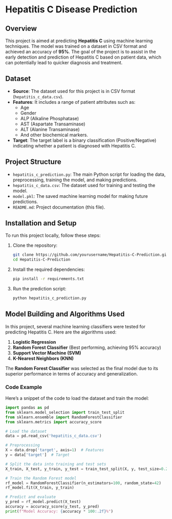 # Hepatitis C Disease Prediction

## Overview
This project is aimed at predicting **Hepatitis C** using machine learning techniques. The model was trained on a dataset in CSV format and achieved an accuracy of **95%**. The goal of the project is to assist in the early detection and prediction of Hepatitis C based on patient data, which can potentially lead to quicker diagnosis and treatment.

## Dataset
- **Source**: The dataset used for this project is in CSV format (`hepatitis_c_data.csv`).
- **Features**: It includes a range of patient attributes such as:
  - Age
  - Gender
  - ALP (Alkaline Phosphatase)
  - AST (Aspartate Transaminase)
  - ALT (Alanine Transaminase)
  - And other biochemical markers.
- **Target**: The target label is a binary classification (Positive/Negative) indicating whether a patient is diagnosed with Hepatitis C.

## Project Structure
- `hepatitis_c_prediction.py`: The main Python script for loading the data, preprocessing, training the model, and making predictions.
- `hepatitis_c_data.csv`: The dataset used for training and testing the model.
- `model.pkl`: The saved machine learning model for making future predictions.
- `README.md`: Project documentation (this file).

## Installation and Setup
To run this project locally, follow these steps:

1. Clone the repository:
    ```bash
    git clone https://github.com/yourusername/Hepatitis-C-Prediction.git
    cd Hepatitis-C-Prediction
    ```

2. Install the required dependencies:
    ```bash
    pip install -r requirements.txt
    ```

3. Run the prediction script:
    ```bash
    python hepatitis_c_prediction.py
    ```

## Model Building and Algorithms Used
In this project, several machine learning classifiers were tested for predicting Hepatitis C. Here are the algorithms used:

1. **Logistic Regression**
2. **Random Forest Classifier** (Best performing, achieving 95% accuracy)
3. **Support Vector Machine (SVM)**
4. **K-Nearest Neighbors (KNN)**

The **Random Forest Classifier** was selected as the final model due to its superior performance in terms of accuracy and generalization.

### Code Example
Here’s a snippet of the code to load the dataset and train the model:

```python
import pandas as pd
from sklearn.model_selection import train_test_split
from sklearn.ensemble import RandomForestClassifier
from sklearn.metrics import accuracy_score

# Load the dataset
data = pd.read_csv('hepatitis_c_data.csv')

# Preprocessing
X = data.drop('target', axis=1)  # Features
y = data['target']  # Target

# Split the data into training and test sets
X_train, X_test, y_train, y_test = train_test_split(X, y, test_size=0.2, random_state=42)

# Train the Random Forest model
rf_model = RandomForestClassifier(n_estimators=100, random_state=42)
rf_model.fit(X_train, y_train)

# Predict and evaluate
y_pred = rf_model.predict(X_test)
accuracy = accuracy_score(y_test, y_pred)
print(f"Model Accuracy: {accuracy * 100:.2f}%")
